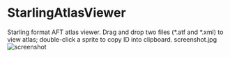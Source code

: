 # StarlingAtlasViewer

Starling format AFT atlas viewer.
Drag and drop two files (*.atf and *.xml) to view atlas; double-click a sprite to copy ID into clipboard.
screenshot.jpg
![screenshot](https://github.com/InfuriatedCoder/StarlingAtlasViewer/blob/master/img/screenshot.png)
